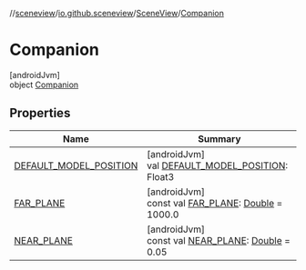 //[sceneview](../../../../index.md)/[io.github.sceneview](../../index.md)/[SceneView](../index.md)/[Companion](index.md)

# Companion

[androidJvm]\
object [Companion](index.md)

## Properties

| Name | Summary |
|---|---|
| [DEFAULT_MODEL_POSITION](-d-e-f-a-u-l-t_-m-o-d-e-l_-p-o-s-i-t-i-o-n.md) | [androidJvm]<br>val [DEFAULT_MODEL_POSITION](-d-e-f-a-u-l-t_-m-o-d-e-l_-p-o-s-i-t-i-o-n.md): Float3 |
| [FAR_PLANE](-f-a-r_-p-l-a-n-e.md) | [androidJvm]<br>const val [FAR_PLANE](-f-a-r_-p-l-a-n-e.md): [Double](https://kotlinlang.org/api/latest/jvm/stdlib/kotlin/-double/index.html) = 1000.0 |
| [NEAR_PLANE](-n-e-a-r_-p-l-a-n-e.md) | [androidJvm]<br>const val [NEAR_PLANE](-n-e-a-r_-p-l-a-n-e.md): [Double](https://kotlinlang.org/api/latest/jvm/stdlib/kotlin/-double/index.html) = 0.05 |
